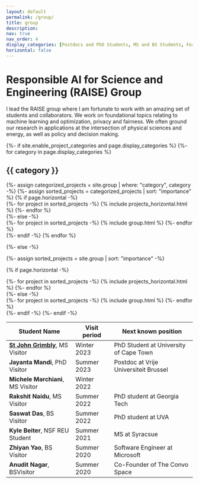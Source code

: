 ```yaml
---
layout: default
permalink: /group/
title: group
description:
nav: true
nav_order: 4
display_categories: [Postdocs and PhD Students, MS and BS Students, Former Students]
horizontal: false
---
```


# **R**esponsible **AI** for **S**cience and **E**ngineering (RAISE) Group

I lead the RAISE group where I am fortunate to work with an amazing set of students and collaborators.
We work on foundational topics relating to machine learning and optimization, privacy and fairness.
We often ground our research in applications at the intersection of physical sciences and energy, as
well as policy and decision making.



<!-- pages/projects.md -->
<div class="projects">
{%- if site.enable_project_categories and page.display_categories %}
  <!-- Display categorized projects -->
  {%- for category in page.display_categories %}
  <h2 class="category">{{ category }}</h2>
  {%- assign categorized_projects = site.group | where: "category", category -%}
  {%- assign sorted_projects = categorized_projects | sort: "importance" %}
  <!-- Generate cards for each project -->
  {% if page.horizontal -%}
  <div class="container">
    <div class="row row-cols-2">
    {%- for project in sorted_projects -%}
      {% include projects_horizontal.html %}
    {%- endfor %}
    </div>
  </div>
  {%- else -%}
  <div class="grid">
    {%- for project in sorted_projects -%}
      {% include group.html %}
    {%- endfor %}
  </div>
  {%- endif -%}
  {% endfor %}

{%- else -%}
<!-- Display projects without categories -->
  {%- assign sorted_projects = site.group | sort: "importance" -%}
  <!-- Generate cards for each project -->
  {% if page.horizontal -%}
  <div class="container">
    <div class="row row-cols-2">
    {%- for project in sorted_projects -%}
      {% include projects_horizontal.html %}
    {%- endfor %}
    </div>
  </div>
  {%- else -%}
  <div class="grid">
    {%- for project in sorted_projects -%}
      {% include group.html %}
    {%- endfor %}
  </div>
  {%- endif -%}
{%- endif -%}
</div>

| Student Name     | Visit period| Next known position                      |
|------------------|-------------|------------------------------------------|
| [**St John Grimbly**](https://stjohngrimbly.com), MS	Visitor | Winter 2023 | PhD Student at  University of Cape Town |
| **Jayanta Mandi**,      PhD Visitor | Summer 2023 | Postdoc at  Vrije Universiteit Brussel |
| **Michele Marchiani**, MS	Visitor | Winter 2022 | |
| **Rakshit Naidu**, MS	Visitor | Summer 2022 | PhD student at Georgia Tech |
| **Saswat Das**, BS	Visitor  | Summer 2022  | PhD student at UVA |
| **Kyle Beiter**, NSF REU Student |  Summer 2021	 | MS at Syracsue |
| **Zhiyan Yao**, BS Visitor	| Summer 2020 | Software Engineer at Microsoft|
| **Anudit Nagar**, BSVisitor	| Summer 2020 | Co-Founder of The Convo Space  |
